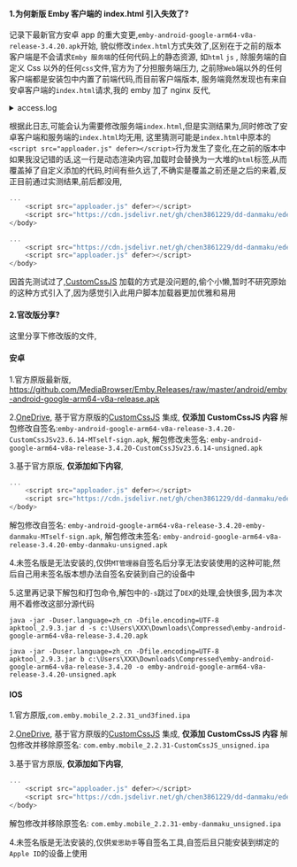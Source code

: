 #### 1.为何新版 Emby 客户端的 index.html 引入失效了?

记录下最新官方安卓 app 的重大变更,`emby-android-google-arm64-v8a-release-3.4.20.apk`开始,
貌似修改`index.html`方式失效了,区别在于之前的版本客户端是不会请求`Emby 服务端`的任何代码上的静态资源,
如`html` `js` , 除服务端的自定义 Css 以外的任何`css`文件,官方为了分担服务端压力,
之前除`Web`端以外的任何客户端都是安装包中内置了前端代码,而目前客户端版本,
服务端竟然发现也有来自安卓客户端的`index.html`请求,我的 emby 加了 nginx 反代,

<details>
<summary>access.log</summary>

```js
192.168.31.1 - - [25/Aug/2024:02:35:10 +0800] "GET /emby/system/info/public?format=json HTTP/2.0" 200 127 "-" "okhttp/4.11.0" "-"
192.168.31.1 - - [25/Aug/2024:02:35:10 +0800] "GET /emby/Sync/Items/Ready?TargetId=71c169d19a95c29b HTTP/2.0" 200 2 "-" "okhttp/4.11.0" "-"
192.168.31.1 - - [25/Aug/2024:02:35:10 +0800] "POST /emby/Sync/data HTTP/2.0" 200 22 "-" "okhttp/4.11.0" "-"
192.168.31.1 - - [25/Aug/2024:02:35:11 +0800] "GET /emby/system/info/public HTTP/2.0" 200 127 "-" "Mozilla/5.0 (Linux; Android 14; 2311DRK48C Build/UP1A.230905.011; wv) AppleWebKit/537.36 (KHTML, like Gecko) Version/4.0 Chrome/127.0.6533.103 Mobile Safari/537.36" "-"
192.168.31.1 - - [25/Aug/2024:02:35:11 +0800] "GET /emby/web/manifest.json HTTP/2.0" 200 341 "-" "Mozilla/5.0 (Linux; Android 14; 2311DRK48C Build/UP1A.230905.011; wv) AppleWebKit/537.36 (KHTML, like Gecko) Version/4.0 Chrome/127.0.6533.103 Mobile Safari/537.36" "-"
192.168.31.1 - - [25/Aug/2024:02:35:11 +0800] "GET /emby/web/strings/en-US.json HTTP/2.0" 200 15989 "-" "Mozilla/5.0 (Linux; Android 14; 2311DRK48C Build/UP1A.230905.011; wv) AppleWebKit/537.36 (KHTML, like Gecko) Version/4.0 Chrome/127.0.6533.103 Mobile Safari/537.36" "-"
192.168.31.1 - - [25/Aug/2024:02:35:11 +0800] "GET /emby/web/index.html HTTP/2.0" 200 3542 "-" "Mozilla/5.0 (Linux; Android 14; 2311DRK48C Build/UP1A.230905.011; wv) AppleWebKit/537.36 (KHTML, like Gecko) Version/4.0 Chrome/127.0.6533.103 Mobile Safari/537.36" "-"
192.168.31.1 - - [25/Aug/2024:02:35:11 +0800] "GET /emby/System/Info?api_key=xxx HTTP/2.0" 200 787 "-" "Mozilla/5.0 (Linux; Android 14; 2311DRK48C Build/UP1A.230905.011; wv) AppleWebKit/537.36 (KHTML, like Gecko) Version/4.0 Chrome/127.0.6533.103 Mobile Safari/537.36" "-"
192.168.31.1 - - [25/Aug/2024:02:35:11 +0800] "GET /emby/DisplayPreferences/usersettings?userId=ac0d220d548f43bbb73cf9b44b2ddf0e&client=emby&X-Emby-Client=Emby+for+Android&X-Emby-Device-Name=2311DRK48C&X-Emby-Device-Id=71c169d19a95c29b&X-Emby-Client-Version=3.4.20&X-Emby-Token=xxx&X-Emby-Language=zh-cn HTTP/2.0" 200 1126 "-" "Mozilla/5.0 (Linux; Android 14; 2311DRK48C Build/UP1A.230905.011; wv) AppleWebKit/537.36 (KHTML, like Gecko) Version/4.0 Chrome/127.0.6533.103 Mobile Safari/537.36" "-"
```

</details> 

根据此日志,可能会认为需要修改服务端`index.html`,但是实测结果为,同时修改了安卓客户端和服务端的`index.html`均无用,
这里猜测可能是`index.html`中原本的`<script src="apploader.js" defer></script>`行为发生了变化,在之前的版本中如果我没记错的话,这一行是动态渲染内容,加载时会替换为一大堆的`html`标签,从而覆盖掉了自定义添加的代码,时间有些久远了,不确实是覆盖之前还是之后的来着,反正目前通过实测结果,前后都没用,

```js
...
    <script src="apploader.js" defer></script>
    <script src="https://cdn.jsdelivr.net/gh/chen3861229/dd-danmaku/ede.js" defer></script>
</body>
```
```js
...
    <script src="https://cdn.jsdelivr.net/gh/chen3861229/dd-danmaku/ede.js" defer></script>
    <script src="apploader.js" defer></script>
</body>
```

因首先测试过了,[CustomCssJS](https://github.com/Shurelol/Emby.CustomCssJS) 加载的方式是没问题的,偷个小懒,暂时不研究原始的这种方式引入了,因为感觉引入此用户脚本加载器更加优雅和易用


#### 2.官改版分享?
这里分享下修改版的文件,

#### 安卓

1.官方原版最新版,
https://github.com/MediaBrowser/Emby.Releases/raw/master/android/emby-android-google-arm64-v8a-release.apk

2.[OneDrive](https://1drv.ms/f/s!Av7h6c_xLEsg0ogfmU2UsZUZa59uvQ?e=l9UP7R),
基于官方原版的[CustomCssJS](https://github.com/Shurelol/Emby.CustomCssJS) 集成,
**仅添加 CustomCssJS 内容**
解包修改自签名:`emby-android-google-arm64-v8a-release-3.4.20-CustomCssJSv23.6.14-MTself-sign.apk`,
解包修改未签名: `emby-android-google-arm64-v8a-release-3.4.20-CustomCssJSv23.6.14-unsigned.apk`

3.基于官方原版,
**仅添加如下内容**,
```js
...
    <script src="apploader.js" defer></script>
    <script src="https://cdn.jsdelivr.net/gh/chen3861229/dd-danmaku/ede.js" defer></script>
</body>
```
解包修改自签名: `emby-android-google-arm64-v8a-release-3.4.20-emby-danmaku-MTself-sign.apk`,
解包修改未签名: `emby-android-google-arm64-v8a-release-3.4.20-emby-danmaku-unsigned.apk`

4.未签名版是无法安装的,仅供`MT管理器`自签名后分享无法安装使用的这种可能,然后自己用未签名版本想办法自签名安装到自己的设备中

5.这里再记录下解包和打包命令,解包中的`-s`跳过了`DEX`的处理,会快很多,因为本次用不着修改这部分源代码
```shell
java -jar -Duser.language=zh_cn -Dfile.encoding=UTF-8 apktool_2.9.3.jar d -s c:\Users\XXX\Downloads\Compressed\emby-android-google-arm64-v8a-release-3.4.20.apk
```
```shell
java -jar -Duser.language=zh_cn -Dfile.encoding=UTF-8 apktool_2.9.3.jar b c:\Users\XXX\Downloads\Compressed\emby-android-google-arm64-v8a-release-3.4.20 -o emby-android-google-arm64-v8a-release-3.4.20-unsigned.apk
```

#### IOS

1.官方原版,`com.emby.mobile_2.2.31_und3fined.ipa`

2.[OneDrive](https://1drv.ms/f/s!Av7h6c_xLEsg0ogfmU2UsZUZa59uvQ?e=l9UP7R),
基于官方原版的[CustomCssJS](https://github.com/Shurelol/Emby.CustomCssJS) 集成,
**仅添加 CustomCssJS 内容**
解包修改并移除原签名: `com.emby.mobile_2.2.31-CustomCssJS_unsigned.ipa`

3.基于官方原版,
**仅添加如下内容**,
```js
...
    <script src="apploader.js" defer></script>
    <script src="https://cdn.jsdelivr.net/gh/chen3861229/dd-danmaku/ede.js" defer></script>
</body>
```
解包修改并移除原签名: `com.emby.mobile_2.2.31-emby-danmaku_unsigned.ipa`

4.未签名版是无法安装的,仅供`爱思助手`等自签名工具,自签后且只能安装到绑定的`Apple ID`的设备上使用